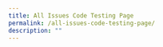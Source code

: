 ```yaml
---
title: All Issues Code Testing Page
permalink: /all-issues-code-testing-page/
description: ""
---
```

<style>

.grid-container a {
color:#9f2943;
text-decoration: none;
font-size: 16px;
	
	}	


.grid-container {
  display: grid;
  grid-template-columns: 1fr 1fr; /* Two columns */
  gap: 20px; /* Gap between items */
	margin-top: 3em
}

.grid-item {
  width: 100%;
  height: auto;
}

@media (max-width: 600px) {
  /* Keep two columns layout on smaller screens */
  .grid-container {
    grid-template-columns: repeat(auto-fit, minmax(200px, 1fr)); /* Adjust the minmax values as needed */
  }
}


	

</style>


<div class="grid-container">

<div class="grid-item"><img src="">
	<p>
		<a href=""></a>
		<br>
		<a href=""></a>
	</p>
	</div>
<div class="grid-item"><img src="">
	<p>
	
<br>
	
 </p>	
</div>




</div>